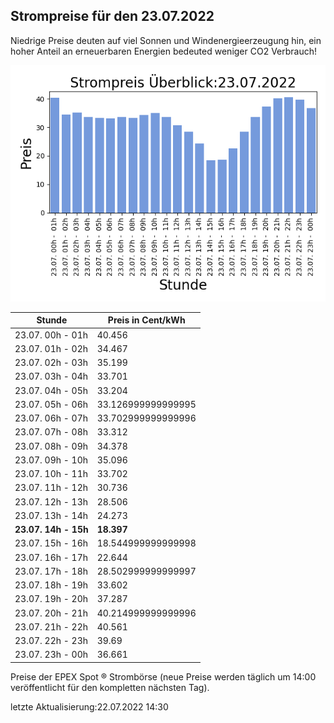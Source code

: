 
## Strompreise für den 23.07.2022

Niedrige Preise deuten auf viel Sonnen und Windenergieerzeugung hin, ein hoher Anteil an erneuerbaren Energien bedeuted weniger CO2 Verbrauch!

![Strompreis übersicht](imgs/strompreis_uebersicht.png)

| Stunde | Preis in Cent/kWh |
|---|---|
| 23.07. 00h -  01h | 40.456 | 
| 23.07. 01h -  02h | 34.467 | 
| 23.07. 02h -  03h | 35.199 | 
| 23.07. 03h -  04h | 33.701 | 
| 23.07. 04h -  05h | 33.204 | 
| 23.07. 05h -  06h | 33.126999999999995 | 
| 23.07. 06h -  07h | 33.702999999999996 | 
| 23.07. 07h -  08h | 33.312 | 
| 23.07. 08h -  09h | 34.378 | 
| 23.07. 09h -  10h | 35.096 | 
| 23.07. 10h -  11h | 33.702 | 
| 23.07. 11h -  12h | 30.736 | 
| 23.07. 12h -  13h | 28.506 | 
| 23.07. 13h -  14h | 24.273 | 
| **23.07. 14h -  15h** | **18.397** | 
| 23.07. 15h -  16h | 18.544999999999998 | 
| 23.07. 16h -  17h | 22.644 | 
| 23.07. 17h -  18h | 28.502999999999997 | 
| 23.07. 18h -  19h | 33.602 | 
| 23.07. 19h -  20h | 37.287 | 
| 23.07. 20h -  21h | 40.214999999999996 | 
| 23.07. 21h -  22h | 40.561 | 
| 23.07. 22h -  23h | 39.69 | 
| 23.07. 23h -  00h | 36.661 | 

Preise der EPEX Spot ® Strombörse (neue Preise werden täglich um 14:00 veröffentlicht für den kompletten nächsten Tag).

letzte Aktualisierung:22.07.2022 14:30